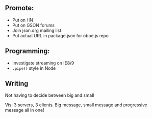 Promote:
--------

* Put on HN
* Put on GSON forums
* Join json.org mailing list 
* Put actual URL in package.json for oboe.js repo

Programming:
------------

* Investigate streaming on IE8/9
* `.pipe()` style in Node

Writing
-------

Not having to decide between big and small

Vis: 3 servers, 3 clients. Big message, small message and progressive message all in one!
